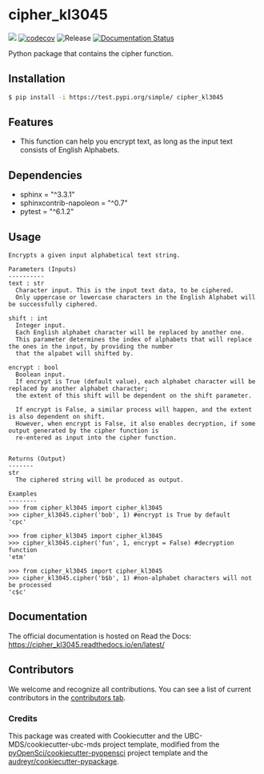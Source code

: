 # cipher_kl3045 

![](https://github.com/kagenlim/cipher_kl3045/workflows/build/badge.svg) [![codecov](https://codecov.io/gh/kagenlim/cipher_kl3045/branch/main/graph/badge.svg)](https://codecov.io/gh/kagenlim/cipher_kl3045) ![Release](https://github.com/kagenlim/cipher_kl3045/workflows/Release/badge.svg) [![Documentation Status](https://readthedocs.org/projects/cipher_kl3045/badge/?version=latest)](https://cipher_kl3045.readthedocs.io/en/latest/?badge=latest)

Python package that contains the cipher function.

## Installation

```bash
$ pip install -i https://test.pypi.org/simple/ cipher_kl3045
```

## Features

- This function can help you encrypt text, as long as the input text consists of English Alphabets.

## Dependencies

- sphinx = "^3.3.1"
- sphinxcontrib-napoleon = "^0.7"
- pytest = "^6.1.2"

## Usage

    Encrypts a given input alphabetical text string.

    Parameters (Inputs)
    ----------
    text : str
      Character input. This is the input text data, to be ciphered.
      Only uppercase or lowercase characters in the English Alphabet will be successfully ciphered.

    shift : int
      Integer input.
      Each English alphabet character will be replaced by another one.
      This parameter determines the index of alphabets that will replace the ones in the input, by providing the number
      that the alpabet will shifted by.

    encrypt : bool
      Boolean input.
      If encrypt is True (default value), each alphabet character will be replaced by another alphabet character;
      the extent of this shift will be dependent on the shift parameter.

      If encrypt is False, a similar process will happen, and the extent is also dependent on shift.
      However, when encrypt is False, it also enables decryption, if some output generated by the cipher function is
      re-entered as input into the cipher function.


    Returns (Output)
    -------
    str
      The ciphered string will be produced as output.

    Examples
    --------
    >>> from cipher_kl3045 import cipher_kl3045
    >>> cipher_kl3045.cipher('bob', 1) #encrypt is True by default
    'cpc'

    >>> from cipher_kl3045 import cipher_kl3045
    >>> cipher_kl3045.cipher('fun', 1, encrypt = False) #decryption function
    'etm'

    >>> from cipher_kl3045 import cipher_kl3045
    >>> cipher_kl3045.cipher('b$b', 1) #non-alphabet characters will not be processed
    'c$c'

## Documentation

The official documentation is hosted on Read the Docs: https://cipher_kl3045.readthedocs.io/en/latest/

## Contributors

We welcome and recognize all contributions. You can see a list of current contributors in the [contributors tab](https://github.com/kagenlim/cipher_kl3045/graphs/contributors).

### Credits

This package was created with Cookiecutter and the UBC-MDS/cookiecutter-ubc-mds project template, modified from the [pyOpenSci/cookiecutter-pyopensci](https://github.com/pyOpenSci/cookiecutter-pyopensci) project template and the [audreyr/cookiecutter-pypackage](https://github.com/audreyr/cookiecutter-pypackage).
